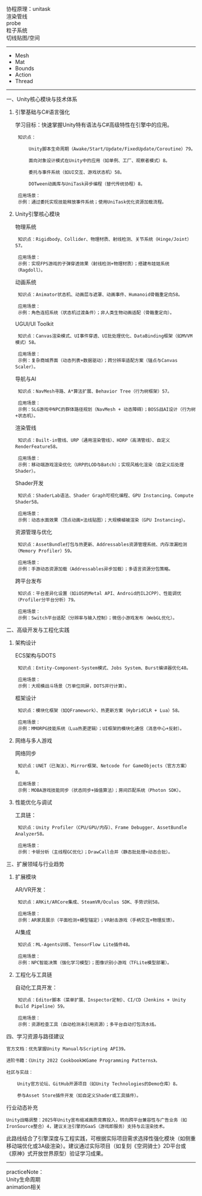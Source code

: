 协程原理：unitask    
渲染管线  
probe  
粒子系统  
切线贴图/空间

---
- Mesh
- Mat
- Bounds
- Action
- Thread

---
一、Unity核心模块与技术体系
1. 引擎基础与C#语言强化

    学习目标：快速掌握Unity特有语法与C#高级特性在引擎中的应用。

        知识点：

            Unity脚本生命周期（Awake/Start/Update/FixedUpdate/Coroutine）79。

            面向对象设计模式在Unity中的应用（如单例、工厂、观察者模式）8。

            委托与事件系统（如UI交互、游戏状态机）58。

            DOTween动画库与UniTask异步编程（替代传统协程）8。

        应用场景：
        示例：通过委托实现技能释放事件系统；使用UniTask优化资源加载流程。

2. Unity引擎核心模块

    物理系统

        知识点：Rigidbody、Collider、物理材质、射线检测、关节系统（Hinge/Joint）57。

        应用场景：
        示例：实现FPS游戏的子弹穿透效果（射线检测+物理材质）；搭建布娃娃系统（Ragdoll）。

    动画系统

        知识点：Animator状态机、动画层与遮罩、动画事件、Humanoid骨骼重定向58。

        应用场景：
        示例：角色连招系统（状态机过渡条件）；非人类生物动画适配（骨骼重定向）。

    UGUI/UI Toolkit

        知识点：Canvas渲染模式、UI事件穿透、UI批处理优化、DataBinding框架（如MVVM模式）58。

        应用场景：
        示例：复杂商城界面（动态列表+数据驱动）；跨分辨率适配方案（锚点与Canvas Scaler）。

    导航与AI

        知识点：NavMesh寻路、A*算法扩展、Behavior Tree（行为树框架）57。

        应用场景：
        示例：SLG游戏中NPC的群体路径规划（NavMesh + 动态障碍）；BOSS战AI设计（行为树+状态机）。

    渲染管线

        知识点：Built-in管线、URP（通用渲染管线）、HDRP（高清管线）、自定义RenderFeature58。

        应用场景：
        示例：移动端游戏渲染优化（URP的LOD与Batch）；实现风格化渲染（自定义后处理Shader）。

    Shader开发

        知识点：ShaderLab语法、Shader Graph可视化编程、GPU Instancing、Compute Shader58。

        应用场景：
        示例：动态水面效果（顶点动画+法线贴图）；大规模植被渲染（GPU Instancing）。

    资源管理与优化

        知识点：AssetBundle打包与热更新、Addressables资源管理系统、内存泄漏检测（Memory Profiler）59。

        应用场景：
        示例：手游动态资源加载（Addressables异步加载）；多语言资源分包策略。

    跨平台发布

        知识点：平台差异化设置（如iOS的Metal API、Android的IL2CPP）、性能调优（Profiler分平台分析）79。

        应用场景：
        示例：Switch平台适配（分辨率与输入控制）；微信小游戏发布（WebGL优化）。

二、高级开发与工程化实践
1. 架构设计

    ECS架构与DOTS

        知识点：Entity-Component-System模式、Jobs System、Burst编译器优化48。

        应用场景：
        示例：大规模战斗场景（万单位同屏，DOTS并行计算）。

    框架设计

        知识点：模块化框架（如QFramework）、热更新方案（HybridCLR + Lua）58。

        应用场景：
        示例：MMORPG技能系统（Lua热更逻辑）；UI框架的模块化通信（消息中心+反射）。

2. 网络与多人游戏

    网络同步

        知识点：UNET（已淘汰）、Mirror框架、Netcode for GameObjects（官方方案）8。

        应用场景：
        示例：MOBA游戏技能同步（状态同步+插值算法）；房间匹配系统（Photon SDK）。

3. 性能优化与调试

    工具链：

        知识点：Unity Profiler（CPU/GPU/内存）、Frame Debugger、AssetBundle Analyzer58。

        应用场景：
        示例：卡顿分析（主线程GC优化）；DrawCall合并（静态批处理+动态合批）。

三、扩展领域与行业趋势
1. 扩展模块

    AR/VR开发：

        知识点：ARKit/ARCore集成、SteamVR/Oculus SDK、手势识别58。

        应用场景：
        示例：AR家具展示（平面检测+模型锚定）；VR射击游戏（手柄交互+物理反馈）。

    AI集成

        知识点：ML-Agents训练、TensorFlow Lite插件48。

        应用场景：
        示例：NPC智能决策（强化学习模型）；图像识别小游戏（TFLite模型部署）。

2. 工程化与工具链

    自动化工具开发：

        知识点：Editor脚本（菜单扩展、Inspector定制）、CI/CD（Jenkins + Unity Build Pipeline）59。

        应用场景：
        示例：资源检查工具（自动检测未引用资源）；多平台自动打包流水线。

四、学习资源与路径建议

    官方文档：优先掌握Unity Manual与Scripting API39。

    进阶书籍：《Unity 2022 Cookbook》《Game Programming Patterns》。

    社区与实战：

        Unity官方论坛、GitHub开源项目（如Unity Technologies的Demo仓库）8。

        参与Asset Store插件开发（如自定义Shader或工具插件）。

行业动态补充

    Unity战略调整：2025年Unity宣布缩减画质竞赛投入，转向跨平台兼容性与广告业务（如IronSource整合）4，建议关注引擎的GaaS（游戏即服务）支持与云渲染技术。

此路线结合了引擎深度与工程实践，可根据实际项目需求选择性强化模块（如侧重移动端优化或3A级渲染）。建议通过实际项目（如复刻《空洞骑士》2D平台或《原神》式开放世界原型）验证学习成果。

---
practiceNote：  
Unity生命周期  
animation相关  



